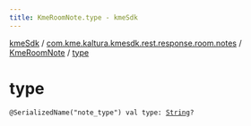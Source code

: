 ```yaml
---
title: KmeRoomNote.type - kmeSdk
---
```


[kmeSdk](../../index.html) / [com.kme.kaltura.kmesdk.rest.response.room.notes](../index.html) / [KmeRoomNote](index.html) / [type](./type.html)

# type

`@SerializedName("note_type") val type: `[`String`](https://kotlinlang.org/api/latest/jvm/stdlib/kotlin/-string/index.html)`?`